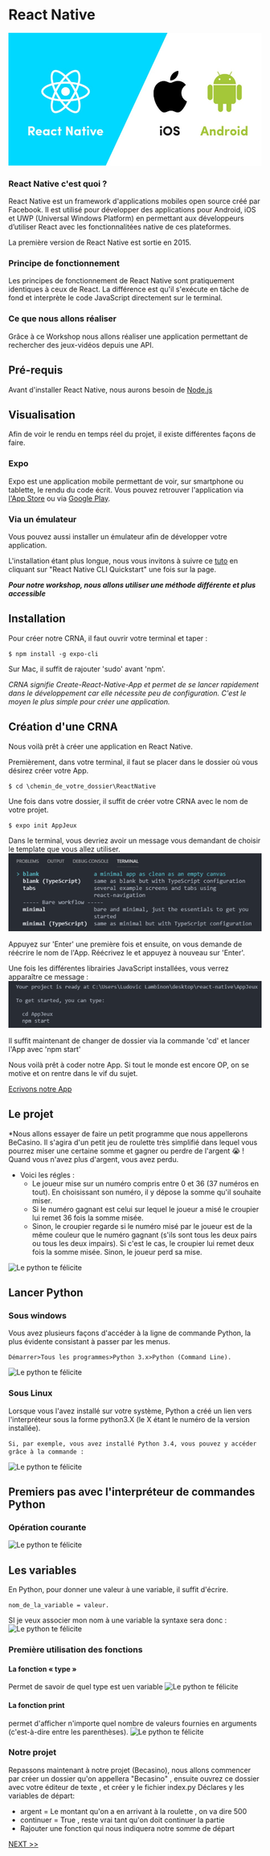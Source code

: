 # React Native

![logo React Native](assets/img/react-native.jpg)

### React Native c'est quoi ? 
React Native est un framework d'applications mobiles open source créé par Facebook. Il est utilisé pour développer des applications pour Android, iOS et UWP (Universal Windows Platform) en permettant aux développeurs d’utiliser React avec les fonctionnalitées native de ces plateformes. 

La première version de React Native est sortie en 2015.

### Principe de fonctionnement
Les principes de fonctionnement de React Native sont pratiquement identiques à ceux de React. La différence est qu'il s'exécute en tâche de fond et interprète le code JavaScript directement sur le terminal.

### Ce que nous allons réaliser
Grâce à ce Workshop nous allons réaliser une application permettant de rechercher des jeux-vidéos depuis une API.

## Pré-requis
Avant d'installer React Native, nous aurons besoin de <a href="https://nodejs.org/en/download/">Node.js</a> 

## Visualisation
Afin de voir le rendu en temps réel du projet, il existe différentes façons de faire. 

### Expo
Expo est une application mobile permettant de voir, sur smartphone ou tablette, le rendu du code écrit. Vous pouvez retrouver l'application via <a href="https://apps.apple.com/us/app/expo-client/id982107779">l'App Store</a> ou via <a href="https://play.google.com/store/apps/details?id=host.exp.exponent&hl=fr">Google Play</a>.

### Via un émulateur
Vous pouvez aussi installer un émulateur afin de développer votre application. 

L'installation étant plus longue, nous vous invitons à suivre ce <a href="https://facebook.github.io/react-native/docs/getting-started">tuto</a> en cliquant sur "React Native CLI Quickstart" une fois sur la page. 

***Pour notre workshop, nous allons utiliser une méthode différente et plus accessible***

## Installation
Pour créer notre CRNA, il faut ouvrir votre terminal et taper :
```
$ npm install -g expo-cli
```

Sur Mac, il suffit de rajouter 'sudo' avant 'npm'.

*CRNA signifie Create-React-Native-App et permet de se lancer rapidement dans le développement car elle nécessite peu de configuration. C'est le moyen le plus simple pour créer une application.*

## Création d'une CRNA
Nous voilà prêt à créer une application en React Native. 

Premièrement, dans votre terminal, il faut se placer dans le dossier où vous désirez créer votre App. 

```
$ cd \chemin_de_votre_dossier\ReactNative
```

Une fois dans votre dossier, il suffit de créer votre CRNA avec le nom de votre projet. 

```
$ expo init AppJeux
```

Dans le terminal, vous devriez avoir un message vous demandant de choisir le template que vous allez utiliser.
![image expo-init-blank](assets/img/expo-init-blank.png)

Appuyez sur 'Enter' une première fois et ensuite, on vous demande de réécrire le nom de l'App. Réécrivez le et appuyez à nouveau sur 'Enter'.

Une fois les différentes librairies JavaScript installées, vous verrez apparaître ce message : 
![image project-ready](assets/img/project-ready.png)

Il suffit maintenant de changer de dossier via la commande 'cd' et lancer l'App avec 'npm start'

Nous voilà prêt à coder notre App. Si tout le monde est encore OP, on se motive et on rentre dans le vif du sujet.
<a href="https://gph.is/g/4LAoNRE"></a>


<a href="react-readme/react-native-1.md">Ecrivons notre App</a>










## Le projet 
  *Nous allons essayer de faire un petit programme que nous appellerons BeCasino. Il s'agira d'un petit jeu de roulette très simplifié dans lequel vous pourrez miser une certaine somme et gagner ou perdre de l'argent :sob: ! Quand vous n'avez plus d'argent, vous avez perdu.
  * Voici les régles : 
     - Le joueur mise sur un numéro compris entre 0 et 36 (37 numéros en tout). En choisissant son numéro, il y dépose la somme qu'il souhaite miser.
     - Si le numéro gagnant est celui sur lequel le joueur a misé le croupier lui remet 36 fois la somme misée.
     - Sinon, le croupier regarde si le numéro misé par le joueur est de la même couleur que le  numéro gagnant (s'ils sont tous les deux pairs ou tous les deux impairs). Si c'est le cas, le croupier lui remet deux fois la somme misée. Sinon, le joueur perd sa mise.

![Le python te félicite](assets/casi.gif)
## Lancer Python
    
### Sous windows

Vous avez plusieurs façons d'accéder à la ligne de commande Python, la plus évidente consistant à passer par les menus.

    Démarrer>Tous les programmes>Python 3.x>Python (Command Line).

![Le python te félicite](assets/wind.jpg)

### Sous Linux

Lorsque vous l'avez installé sur votre système, Python a créé un lien vers l'interpréteur sous la forme python3.X (le X étant le numéro de la version installée).

    Si, par exemple, vous avez installé Python 3.4, vous pouvez y accéder grâce à la commande :
![Le python te félicite](assets/capture.png)

## Premiers pas avec l'interpréteur de commandes Python

### Opération courante 

![Le python te félicite](assets/calcul.png)

## Les variables 
En Python, pour donner une valeur à une variable, il suffit d'écrire. 

    nom_de_la_variable = valeur.

SI je veux associer mon nom à une variable la syntaxe sera donc :
![Le python te félicite](assets/pierre.png)
### Première utilisation des fonctions
#### La fonction « type »
Permet de savoir de quel type est uen variable
![Le python te félicite](assets/type.png)

#### La fonction print
 permet d'afficher n'importe quel nombre de valeurs fournies en arguments (c'est-à-dire entre les parenthèses). 
 ![Le python te félicite](assets/print.png)

### Notre projet
Repassons maintenant à notre projet (Becasino), nous allons commencer par créer un dossier qu'on appellera "Becasino" , ensuite ouvrez ce dossier avec votre éditeur de texte , et créer y le fichier index.py
    Déclares y les variables de départ: 

- argent = Le montant qu'on a en arrivant à la roulette , on va dire 500
- continuer = True , reste vrai tant qu'on doit continuer la partie
- Rajouter une fonction qui nous indiquera notre somme de départ

 <a href="base_python/python2.md">NEXT >> </a>
